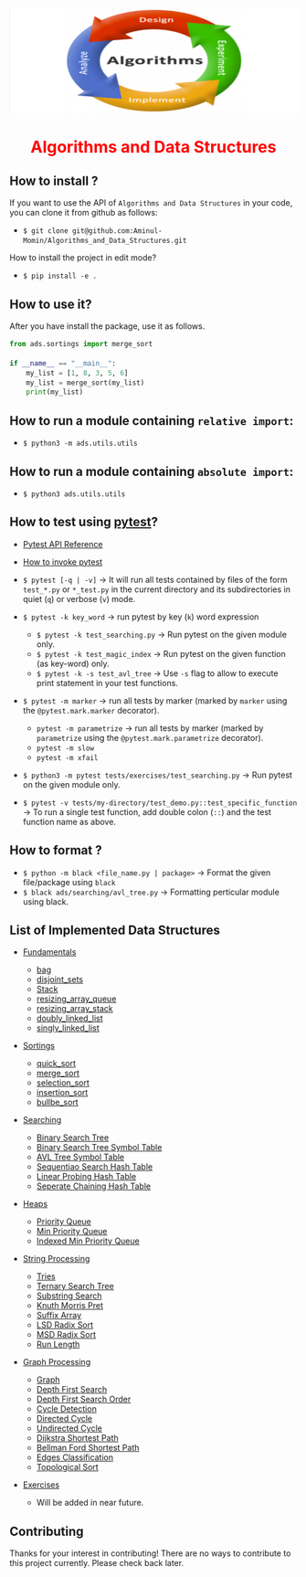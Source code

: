 <p align="center"><img src="ads_logo.png"></p>

<h1 style="color: red" align="center">Algorithms and Data Structures</h1>

## How to install ?

If you want to use the API of `Algorithms and Data Structures` in your code, you can clone it from github as follows:

-   `$ git clone git@github.com:Aminul-Momin/Algorithms_and_Data_Structures.git`

How to install the project in edit mode?

-   `$ pip install -e .`

## How to use it?

After you have install the package, use it as follows.

```python
from ads.sortings import merge_sort

if __name__ == "__main__":
    my_list = [1, 8, 3, 5, 6]
    my_list = merge_sort(my_list)
    print(my_list)
```

## How to run a module containing `relative import`:

-   `$ python3 -m ads.utils.utils`

## How to run a module containing `absolute import`:

-   `$ python3 ads.utils.utils`

## How to test using [pytest](https://docs.pytest.org/en/latest/index.html)?

-   [Pytest API Reference](https://docs.pytest.org/en/latest/reference/reference.html#command-line-flags)
-   [How to invoke pytest](https://docs.pytest.org/en/latest/how-to/usage.html#specifying-which-tests-to-run)

-   `$ pytest [-q | -v]` → It will run all tests contained by files of the form `test_*.py` or `*_test.py` in the current directory and its subdirectories in quiet (`q`) or verbose (`v`) mode.
-   `$ pytest -k key_word` → run pytest by key (`k`) word expression
    -   `$ pytest -k test_searching.py` → Run pytest on the given module only.
    -   `$ pytest -k test_magic_index` → Run pytest on the given function (as key-word) only.
    -   `$ pytest -k -s test_avl_tree` → Use `-s` flag to allow to execute print statement in your test functions.
-   `$ pytest -m marker` → run all tests by marker (marked by `marker` using the `@pytest.mark.marker` decorator).
    -   `pytest -m parametrize` → run all tests by marker (marked by `parametrize` using the `@pytest.mark.parametrize` decorator).
    -   `pytest -m slow`
    -   `pytest -m xfail`
-   `$ python3 -m pytest tests/exercises/test_searching.py` → Run pytest on the given module only.
-   `$ pytest -v tests/my-directory/test_demo.py::test_specific_function` → To run a single test function, add double colon (`::`) and the test function name as above.

## How to format ?

-   `$ python -m black <file_name.py | package>` → Format the given file/package using `black`
-   `$ black ads/searching/avl_tree.py` → Formatting perticular module using black.

## List of Implemented Data Structures

-   [Fundamentals](ads/fundamentals/)

    -   [bag](ads/fundamentals/bag.py)
    -   [disjoint_sets](ads/fundamentals/disjoint_sets.py)
    -   [Stack](ads/fundamentals/stack.py)
    -   [resizing_array_queue](ads/fundamentals/resizing_array_queue.py)
    -   [resizing_array_stack](ads/fundamentals/resizing_array_stack.py)
    -   [doubly_linked_list](ads/fundamentals/doubly_linked_list.py)
    -   [singly_linked_list](ads/fundamentals/singly_linked_list.py)

-   [Sortings](ads/sorting/)

    -   [quick_sort](ads/sorting/quick_sort.py)
    -   [merge_sort](ads/sorting/merge_sort.py)
    -   [selection_sort](ads/sorting/selection_sort.py)
    -   [insertion_sort](ads/sorting/insertion_sort.py)
    -   [bullbe_sort](ads/sorting/bullbe_sort.py)

-   [Searching](ads/searching/)
    -   [Binary Search Tree](ads/searching/bst.py)
    -   [Binary Search Tree Symbol Table](ads/searching/bst_st.py)
    -   [AVL Tree Symbol Table](ads/searching/avl_tree_st.py)
    -   [Sequentiao Search Hash Table](ads/searching/sequential_search_st.py)
    -   [Linear Probing Hash Table](ads/searching/linear_probing_ht.py)
    -   [Seperate Chaining Hash Table](ads/searching/seperate_chaining_ht.py)
-   [Heaps](ads/heaps/)

    -   [Priority Queue](ads/heaps/priority_queue.py)
    -   [Min Priority Queue](ads/heaps/min_pq.py)
    -   [Indexed Min Priority Queue](ads/heaps/index_min_pq.py)

-   [String Processing](ads/string_processing/)
    -   [Tries](ads/string_processing/tries.py)
    -   [Ternary Search Tree](ads/string_processing/tst.py)
    -   [Substring Search](ads/string_processing/substring_search.py)
    -   [Knuth Morris Pret](ads/string_processing/KMP.py)
    -   [Suffix Array](ads/string_processing/suffix_array.py)
    -   [LSD Radix Sort](ads/string_processing/lsd_radix_sort.py)
    -   [MSD Radix Sort](ads/string_processing/msd_radix_sort.py)
    -   [Run Length](ads/string_processing/run_length.py)
-   [Graph Processing](ads/graphs_processing/)

    -   [Graph](ads/graphs_processing/clrs/graphs.py)
    -   [Depth First Search](ads/graphs_processing/clrs/dfs.py)
    -   [Depth First Search Order](ads/graphs_processing/clrs/dfs_order.py)
    -   [Cycle Detection](ads/graphs_processing/clrs/cycle_detection.py)
    -   [Directed Cycle](ads/graphs_processing/clrs/directed_cycle.py)
    -   [Undirected Cycle](ads/graphs_processing/clrs/undirected_cycle.py)
    -   [Dijkstra Shortest Path](ads/graphs_processing/clrs/dijkstra_sp.py)
    -   [Bellman Ford Shortest Path](ads/graphs_processing/clrs/bellman_ford.py)
    -   [Edges Classification](ads/graphs_processing/clrs/edges_classification.py)
    -   [Topological Sort](ads/graphs_processing/clrs/topological_sort.py)

-   [Exercises](ads/exercises/)
    -   Will be added in near future.

## Contributing

Thanks for your interest in contributing! There are no ways to contribute to this project currently. Please check back later.
